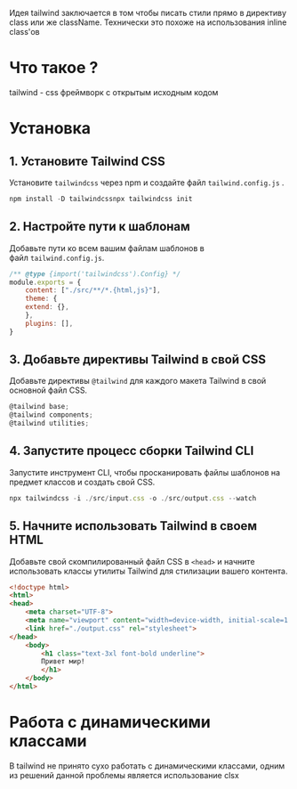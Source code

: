 Идея tailwind заключается в том чтобы писать стили прямо в директиву class или же className. Технически это похоже на использования inline class'ов 
# Что такое ?
tailwind - css фреймворк с открытым исходным кодом
# Установка 
## 1. Установите Tailwind CSS
Установите `tailwindcss` через npm и создайте файл `tailwind.config.js` .
~~~js
npm install -D tailwindcssnpx tailwindcss init
~~~
## 2. Настройте пути к шаблонам
Добавьте пути ко всем вашим файлам шаблонов в файл `tailwind.config.js`.
~~~ js
/** @type {import('tailwindcss').Config} */ 
module.exports = { 
	content: ["./src/**/*.{html,js}"],
	theme: { 
	extend: {}, 
	},
	plugins: [],
}
~~~
## 3. Добавьте директивы Tailwind в свой CSS
Добавьте директивы `@tailwind` для каждого макета Tailwind в свой основной файл CSS.
~~~ js
@tailwind base; 
@tailwind components; 
@tailwind utilities;
~~~
## 4. Запустите процесс сборки Tailwind CLI
Запустите инструмент CLI, чтобы просканировать файлы шаблонов на предмет классов и создать свой CSS.
~~~js
npx tailwindcss -i ./src/input.css -o ./src/output.css --watch
~~~
## 5. Начните использовать Tailwind в своем HTML
Добавьте свой скомпилированный файл CSS в `<head>` и начните использовать классы утилиты Tailwind для стилизации вашего контента.
~~~ html
<!doctype html> 
<html>
<head> 
	<meta charset="UTF-8"> 
	<meta name="viewport" content="width=device-width, initial-scale=1.0"> 
	<link href="./output.css" rel="stylesheet"> 
</head> 
	<body> 
		<h1 class="text-3xl font-bold underline"> 
		Привет мир! 
		</h1> 
	</body> 
</html>
~~~
# Работа с динамическими классами
В tailwind не принято сухо работать с динамическими классами, одним из решений данной проблемы является использование clsx